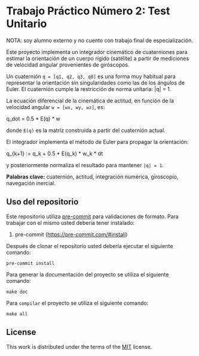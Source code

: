 # Trabajo Práctico Número 2: Test Unitario

NOTA: soy alumno externo y no cuento con trabajo final de especialización.

Este proyecto implementa un integrador cinemático de cuaterniones para estimar la orientación de un cuerpo rígido (satélite) a partir de mediciones de velocidad angular provenientes de giróscopos.

Un cuaternión `q = [q1, q2, q3, q0]` es una forma muy habitual para representar la orientación sin singularidades como las de los ángulos de Euler. El cuaternión cumple la restricción de norma unitaria: |q| = 1.

La ecuación diferencial de la cinemática de actitud, en función de la velocidad angular `w = [wx, wy, wz]`, es:

q_dot = 0.5 * E(q) * w

donde `E(q)` es la matriz construida a partir del cuaternión actual.

El integrador implementa el método de Euler para propagar la orientación:

q_{k+1} := q_k + 0.5 * E(q_k) * w_k * dt

y posteriormente normaliza el resultado para mantener `|q| = 1`.

**Palabras clave:** cuaternión, actitud, integración numérica, giroscopio, navegación inercial.

## Uso del repositorio

Este repositorio utiliza [pre-commit](https://pre-commit.com) para validaciones de formato. Para trabajar con el mismo usted debería tener instalado:

1. pre-commit (https://pre-commit.com/#install)

Después de clonar el repositorio usted debería ejecutar el siguiente comando:

```
pre-commit install
```

Para generar la documentación del proyecto se utiliza el siguiente comando:

```
make doc

```
Para `compilar` el proyecto se utiliza el siguiente comando:

```
make all
```

## License

This work is distributed under the terms of the [MIT](https://spdx.org/licenses/MIT.html) license.
